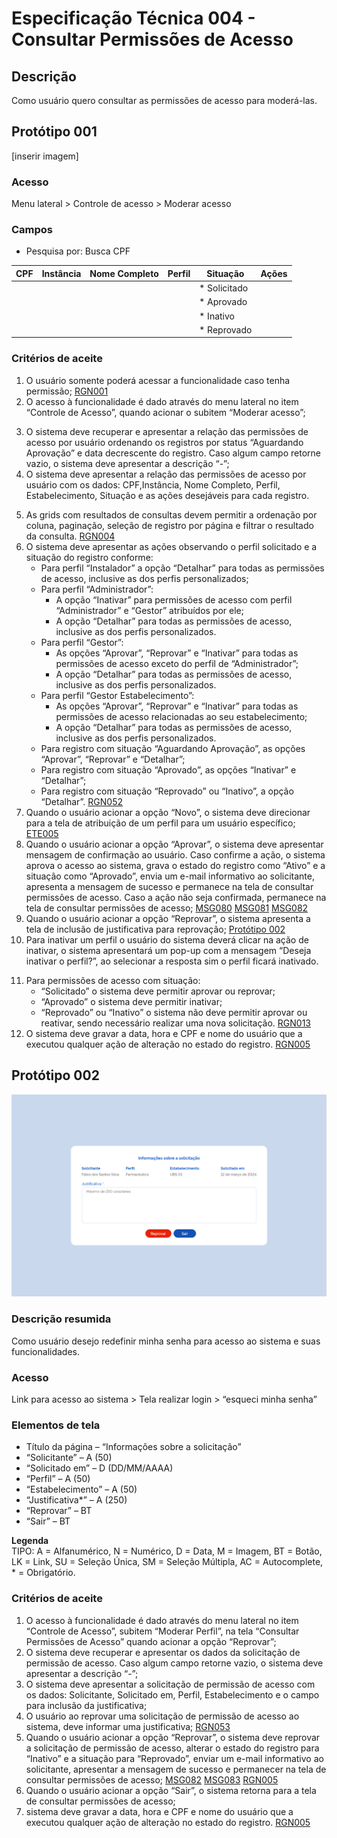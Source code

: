 # Especificação Técnica 004 - Consultar Permissões de Acesso

## Descrição
Como usuário quero consultar as permissões de acesso para moderá-las. 

## Protótipo 001
[inserir imagem]
<!-- Retire '![alt text](../imagens/ete-004-prot-001.png)' -->

### Acesso
Menu lateral > Controle de acesso > Moderar acesso
<!-- Retirei 'Perfil' -->

### Campos <!-- Retirei 'Tabela de' -->
* Pesquisa por: Busca CPF

|CPF|Instância|Nome Completo|Perfil|Situação    |Ações|
|---|---------|-------------|------|------------|-----|
|   |         |             |      |* Solicitado|     |
|   |         |             |      |* Aprovado  |     |
|   |         |             |      |* Inativo   |     |
|   |         |             |      |* Reprovado |     |

### Critérios de aceite 
1. O usuário somente poderá acessar a funcionalidade caso tenha permissão; [RGN001](DocumentoDeRegrasv2.md#rgn001)
2. O acesso à funcionalidade é dado através do menu lateral no item “Controle de Acesso”, quando acionar o subitem “Moderar  acesso”;
<!-- Retirei 'O acesso à funcionalidade é dado através do menu lateral no item “Controle de Acesso”, quando acionar o subitem “Moderar Perfil”'; -->
3. O sistema deve recuperar e apresentar a relação das permissões de acesso por usuário ordenando os registros por status “Aguardando Aprovação” e data decrescente do registro. Caso algum campo retorne vazio, o sistema deve apresentar a descrição “-”; 
4. O sistema deve apresentar a relação das permissões de acesso por usuário com os dados: CPF,Instância, Nome Completo, Perfil, Estabelecimento, Situação e as ações desejáveis para cada registro.
<!-- Retirei 'O sistema deve apresentar a relação das permissões de acesso por usuário com os dados: CPF, Nome Completo, Perfil, Estabelecimento, Situação e as ações desejáveis para cada registro'; -->
5. As grids com resultados de consultas devem permitir a ordenação por coluna, paginação, seleção de registro por página e filtrar o resultado da consulta. [RGN004](DocumentoDeRegrasv2.md#rgn004)
6. O sistema deve apresentar as ações observando o perfil solicitado e a situação do registro conforme: 
      * Para perfil “Instalador” a opção “Detalhar” para todas as permissões de acesso, inclusive as dos perfis personalizados; 
      * Para perfil “Administrador”: 
          * A opção “Inativar” para permissões de acesso com perfil “Administrador” e “Gestor” atribuídos por ele; 
          * A opção “Detalhar” para todas as permissões de acesso, inclusive as dos perfis personalizados. 
      * Para perfil “Gestor”: 
          * As opções “Aprovar”, “Reprovar” e “Inativar” para todas as permissões de acesso exceto do perfil de “Administrador”; 
          * A opção “Detalhar” para todas as permissões de acesso, inclusive as dos perfis personalizados. 
      * Para perfil “Gestor Estabelecimento”: 
          * As opções “Aprovar”, “Reprovar” e “Inativar” para todas as permissões de acesso relacionadas ao seu estabelecimento; 
          * A opção “Detalhar” para todas as permissões de acesso, inclusive as dos perfis personalizados. 
      * Para registro com situação “Aguardando Aprovação”, as opções “Aprovar”, “Reprovar” e “Detalhar”;  
      * Para registro com situação “Aprovado”, as opções “Inativar” e “Detalhar”; 
      * Para registro com situação “Reprovado” ou “Inativo”, a opção “Detalhar”. [RGN052](DocumentoDeRegrasv2.md#rgn052)
7. Quando o usuário acionar a opção “Novo”, o sistema deve direcionar para a tela de atribuição de um perfil para um usuário específico; [ETE005](ETE005.md)
8. Quando o usuário acionar a opção “Aprovar”, o sistema deve apresentar mensagem de confirmação ao usuário. Caso confirme a ação, o sistema aprova o acesso ao sistema, grava o estado do registro como “Ativo” e a situação como “Aprovado”, envia um e-mail informativo ao solicitante, apresenta a mensagem de sucesso e permanece na tela de consultar permissões de acesso. Caso a ação não seja confirmada, permanece na tela de consultar permissões de acesso; [MSG080](DocumentoDeMensagensv2.md#msg080) [MSG081](DocumentoDeMensagensv2.md#msg081) [MSG082](DocumentoDeMensagensv2.md#msg082)
9. Quando o usuário acionar a opção “Reprovar”, o sistema apresenta a tela de inclusão de justificativa para reprovação; [Protótipo 002](ETE004.md#prototipo-002) 
10. Para inativar um perfil o usuário do sistema deverá clicar na ação de inativar, o sistema apresentará um pop-up com a mensagem “Deseja inativar o perfil?”, ao selecionar a resposta sim o perfil ficará inativado.
<!-- Retirei 'Quando o usuário acionar a opção “Inativar”, o sistema apresenta a tela de inclusão de justificativa para inativação; [Protótipo 003](ETE004.md#prototipo-003)' -->
11. Para permissões de acesso com situação: 
    * “Solicitado” o sistema deve permitir aprovar ou reprovar; 
    * “Aprovado” o sistema deve permitir inativar; 
    * “Reprovado” ou “Inativo” o sistema não deve permitir aprovar ou reativar, sendo necessário realizar uma nova solicitação. [RGN013](DocumentoDeRegrasv2.md#rgn013)
12. O sistema deve gravar a data, hora e CPF e nome do usuário que a executou qualquer ação de alteração no estado do registro. [RGN005](DocumentoDeRegrasv2.md#rgn005)

## Protótipo 002
![alt text](../imagens/ete-004-prot-002.png)

### Descrição resumida <!-- Tem dois pontos? -->
Como usuário desejo redefinir minha senha para acesso ao sistema e suas funcionalidades.

### Acesso
Link para acesso ao sistema > Tela realizar login > “esqueci minha senha” 

### Elementos de tela
* Título da página – “Informações sobre a solicitação” 
* “Solicitante” – A (50) 
* “Solicitado em” – D (DD/MM/AAAA) 
* “Perfil” – A (50) 
* “Estabelecimento” – A (50) 
* “Justificativa*” – A (250) 
* “Reprovar” – BT 
* “Sair” – BT 

**Legenda**  
TIPO: A = Alfanumérico, N = Numérico, D = Data, M = Imagem, BT = Botão, LK = Link, SU = Seleção Única, SM = Seleção Múltipla, AC = Autocomplete, * = Obrigatório. 

### Critérios de aceite
1. O acesso à funcionalidade é dado através do menu lateral no item “Controle de Acesso”, subitem “Moderar Perfil”, na tela “Consultar Permissões de Acesso” quando acionar a opção “Reprovar”; 
2. O sistema deve recuperar e apresentar os dados da solicitação de permissão de acesso. Caso algum campo retorne vazio, o sistema deve apresentar a descrição “-”; 
3. O sistema deve apresentar a solicitação de permissão de acesso com os dados: Solicitante, Solicitado em, Perfil, Estabelecimento e o campo para inclusão da justificativa; 
4. O usuário ao reprovar uma solicitação de permissão de acesso ao sistema, deve informar uma justificativa; [RGN053](DocumentoDeRegrasv2.md#rgn053)
5. Quando o usuário acionar a opção “Reprovar”, o sistema deve reprovar a solicitação de permissão de acesso, alterar o estado do registro para “Inativo” e a situação para “Reprovado”, enviar um e-mail informativo ao solicitante, apresentar a mensagem de sucesso e permanecer na tela de consultar permissões de acesso; [MSG082](DocumentoDeMensagensv2.md#msg082) [MSG083](DocumentoDeMensagensv2.md#msg083) [RGN005](DocumentoDeRegrasv2.md#rgn005)
6. Quando o usuário acionar a opção “Sair”, o sistema retorna para a tela de consultar permissões de acesso; 
7. sistema deve gravar a data, hora e CPF e nome do usuário que a executou qualquer ação de alteração no estado do registro. [RGN005](DocumentoDeRegrasv2.md#rgn005)

<!-- 
Retirar ## Protótipo 003
![alt text](../imagens/ete-004-prot-003.png)

### Elementos de tela
* “Solicitante” – A (50) 
* “Solicitado em” – D (DD/MM/AAAA) 
* “Aprovado em” – D (DD/MM/AAAA) 
* “Aprovado por” – A (50) 
* “Perfil” – A (50) 
* “Estabelecimento” – A (50) 
* “Justificativa*” – A (250) 
* “Inativar” – BT 
* “Sair” – BT 

**Legenda**  
TIPO: A = Alfanumérico, N = Numérico, D = Data, M = Imagem, BT = Botão, LK = Link, SU = Seleção Única, SM = Seleção Múltipla, AC = Autocomplete, * = Obrigatório. 

### Critérios de aceite
1. O acesso à funcionalidade é dado através do menu lateral no item “Controle de Acesso”, subitem “Moderar Perfil”, na tela “Consultar Permissões de Acesso” quando acionar a opção “Inativar”; 
2. O sistema deve recuperar e apresentar os dados da solicitação de permissão de acesso. Caso algum campo retorne vazio, o sistema deve apresentar a descrição “-”; 
3. O sistema deve apresentar a solicitação de permissão de acesso com os dados: Solicitante, Solicitado em, Aprovado em, Aprovado por, Perfil, Estabelecimento e o campo para inclusão da justificativa; 
4. O usuário ao inativar uma solicitação de permissão de acesso ao sistema, deve informar uma justificativa; [RGN053](DocumentoDeRegrasv2.md#rgn053)
5. Quando o usuário acionar a opção “Inativar”, o sistema deve inativar a solicitação de permissão de acesso, alterar o estado do registro para “Inativo” e a situação para “Inativado”, enviar um e-mail informativo ao solicitante, apresentar a mensagem de sucesso e permanecer na tela de consultar permissões de acesso; [MSG082](DocumentoDeMensagensv2.md#msg082) MSG084 [RGN005](DocumentoDeRegrasv2.md#rgn005)
6. Quando o usuário acionar a opção “Sair”, o sistema retorna para a tela de consultar permissões de acesso; 
7. sistema deve gravar a data, hora e CPF e nome do usuário que a executou qualquer ação de alteração no estado do registro. [RGN005](DocumentoDeRegrasv2.md#rgn005) -->